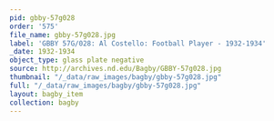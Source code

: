 ```yaml
---
pid: gbby-57g028
order: '575'
file_name: gbby-57g028.jpg
label: 'GBBY 57G/028: Al Costello: Football Player - 1932-1934'
_date: 1932-1934
object_type: glass plate negative
source: http://archives.nd.edu/Bagby/GBBY-57g028.jpg
thumbnail: "/_data/raw_images/bagby/gbby-57g028.jpg"
full: "/_data/raw_images/bagby/gbby-57g028.jpg"
layout: bagby_item
collection: bagby
---
```

